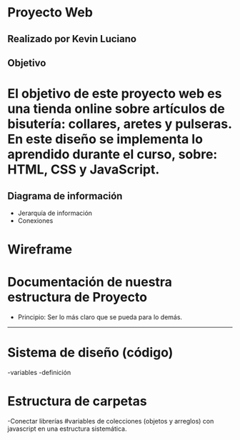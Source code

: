 # Proyecto Web
## Realizado por Kevin Luciano

## Objetivo
# El objetivo de este proyecto web es una tienda online sobre artículos de bisutería: collares, aretes y pulseras. En este diseño se implementa lo aprendido durante el curso, sobre: HTML, CSS y JavaScript.

## Diagrama de información
- Jerarquía de información
- Conexiones

# Wireframe


# Documentación de nuestra estructura de Proyecto
- Principio: Ser lo más claro que se pueda para lo demás.

------------

# Sistema de diseño (código)
-variables
-definición
# Estructura de carpetas
-Conectar librerías
#variables de colecciones (objetos y arreglos) con javascript en una estructura sistemática.
